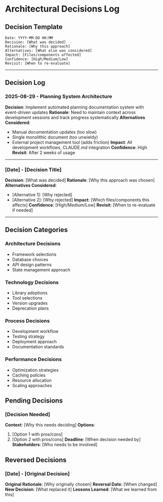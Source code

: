 # Architectural Decisions Log

## Decision Template
```
Date: YYYY-MM-DD HH:MM
Decision: [What was decided]
Rationale: [Why this approach]
Alternatives: [What else was considered]
Impact: [Files/components affected]
Confidence: [High/Medium/Low]
Revisit: [When to re-evaluate]
```

---

## Decision Log

### 2025-08-29 - Planning System Architecture
**Decision**: Implement automated planning documentation system with event-driven updates
**Rationale**: Need to maintain context across development sessions and track progress systematically
**Alternatives Considered**: 
- Manual documentation updates (too slow)
- Single monolithic document (too unwieldy)
- External project management tool (adds friction)
**Impact**: All development workflows, CLAUDE.md integration
**Confidence**: High
**Revisit**: After 2 weeks of usage

---

### [Date] - [Decision Title]
**Decision**: [What was decided]
**Rationale**: [Why this approach was chosen]
**Alternatives Considered**: 
- [Alternative 1]: [Why rejected]
- [Alternative 2]: [Why rejected]
**Impact**: [Which files/components this affects]
**Confidence**: [High/Medium/Low]
**Revisit**: [When to re-evaluate if needed]

---

## Decision Categories

### Architecture Decisions
- Framework selections
- Database choices
- API design patterns
- State management approach

### Technology Decisions
- Library adoptions
- Tool selections
- Version upgrades
- Deprecation plans

### Process Decisions
- Development workflow
- Testing strategy
- Deployment approach
- Documentation standards

### Performance Decisions
- Optimization strategies
- Caching policies
- Resource allocation
- Scaling approaches

## Pending Decisions

### [Decision Needed]
**Context**: [Why this needs deciding]
**Options**: 
1. [Option 1 with pros/cons]
2. [Option 2 with pros/cons]
**Deadline**: [When decision needed by]
**Stakeholders**: [Who needs to be involved]

## Reversed Decisions

### [Date] - [Original Decision]
**Original Rationale**: [Why originally chosen]
**Reversal Date**: [When changed]
**New Decision**: [What replaced it]
**Lessons Learned**: [What we learned from this]